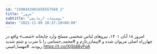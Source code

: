 ```yaml
---
id: "1590443401656557568_1"
title: "مروز"
subtitle: "توضیحات آزمایشی"
date: "2022-11-09 20:37:10+00:00"
---
```

امروز ۱۸ آبان ۱۴۰۱، نیروهای لباس شخصی مسلح وارد چایخانه «شعب» واقع در چهارراه اصلی مریوان شده و #پیمان_تارم و #محمد_حسامی را با ضرب و شتم شدید ربودند. 
#مهسا_امینی https://t.co/XjSId8yFoA
